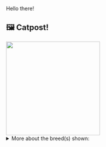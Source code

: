 Hello there!



## 🖼️ Catpost!

<sub>
    <img src="https://cdn2.thecatapi.com/images/GAmy2bg8G.jpg" height="256">
</sub>


<details>
<summary>More about the breed(s) shown:</summary>

Breed: Bengal

Description: Bengals are a lot of fun to live with, but they're definitely not the cat for everyone, or for first-time cat owners. Extremely intelligent, curious and active, they demand a lot of interaction and woe betide the owner who doesn't provide it.

Links:
<ul>
  <li>CFA http://cfa.org/Breeds/BreedsAB/Bengal.aspx</li>
  <li>Wikipedia https://en.wikipedia.org/wiki/Bengal_(cat)</li>
</ul> 

</details>
